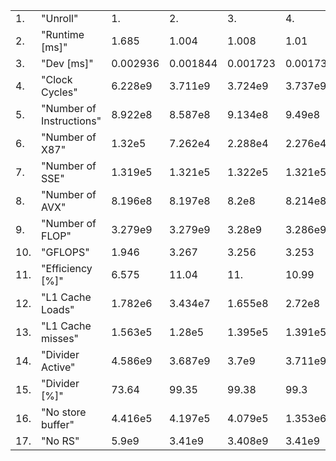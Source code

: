 |     |                          |          |          |          |          |          |          |          |
|-----|--------------------------|----------|----------|----------|----------|----------|----------|----------|
| 1.  | "Unroll"                 | 1.       | 2.       | 3.       | 4.       | 5.       | 6.       | 8.       |
| 2.  | "Runtime [ms]"           | 1.685    | 1.004    | 1.008    | 1.01     | 1.008    | 1.012    | 1.009    |
| 3.  | "Dev [ms]"               | 0.002936 | 0.001844 | 0.001723 | 0.001738 | 0.001589 | 0.001756 | 0.001826 |
| 4.  | "Clock Cycles"           | 6.228e9  | 3.711e9  | 3.724e9  | 3.737e9  | 3.727e9  | 3.741e9  | 3.734e9  |
| 5.  | "Number of Instructions" | 8.922e8  | 8.587e8  | 9.134e8  | 9.49e8   | 1.01e9   | 1.034e9  | 1.084e9  |
| 6.  | "Number of X87"          | 1.32e5   | 7.262e4  | 2.288e4  | 2.276e4  | 2.35e4   | 2.282e4  | 2.272e4  |
| 7.  | "Number of SSE"          | 1.319e5  | 1.321e5  | 1.322e5  | 1.321e5  | 1.318e5  | 1.321e5  | 1.321e5  |
| 8.  | "Number of AVX"          | 8.196e8  | 8.197e8  | 8.2e8    | 8.214e8  | 8.287e8  | 8.303e8  | 8.282e8  |
| 9.  | "Number of FLOP"         | 3.279e9  | 3.279e9  | 3.28e9   | 3.286e9  | 3.315e9  | 3.321e9  | 3.313e9  |
| 10. | "GFLOPS"                 | 1.946    | 3.267    | 3.256    | 3.253    | 3.288    | 3.283    | 3.282    |
| 11. | "Efficiency [%]"         | 6.575    | 11.04    | 11.      | 10.99    | 11.11    | 11.09    | 11.09    |
| 12. | "L1 Cache Loads"         | 1.782e6  | 3.434e7  | 1.655e8  | 2.72e8   | 2.835e8  | 3.349e8  | 3.744e8  |
| 13. | "L1 Cache misses"        | 1.563e5  | 1.28e5   | 1.395e5  | 1.391e5  | 1.467e5  | 1.475e5  | 1.499e5  |
| 14. | "Divider Active"         | 4.586e9  | 3.687e9  | 3.7e9    | 3.711e9  | 3.703e9  | 3.714e9  | 3.705e9  |
| 15. | "Divider [%]"            | 73.64    | 99.35    | 99.38    | 99.3     | 99.33    | 99.27    | 99.22    |
| 16. | "No store buffer"        | 4.416e5  | 4.197e5  | 4.079e5  | 1.353e6  | 1.56e6   | 1.708e6  | 1.837e6  |
| 17. | "No RS"                  | 5.9e9    | 3.41e9   | 3.408e9  | 3.41e9   | 3.385e9  | 3.39e9   | 3.368e9  |

